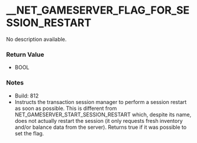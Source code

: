 # __NET_GAMESERVER_FLAG_FOR_SESSION_RESTART

No description available.

### Return Value
* BOOL

### Notes
* Build: 812
* Instructs the transaction session manager to perform a session restart as soon as possible.
This is different from NET_GAMESERVER_START_SESSION_RESTART which, despite its name, does not actually restart the session (it only requests fresh inventory and/or balance data from the server).
Returns true if it was possible to set the flag.

